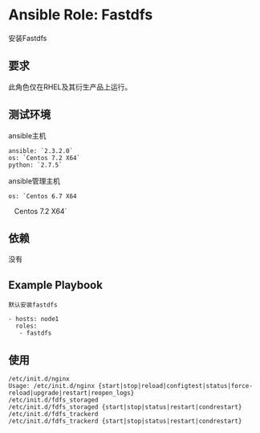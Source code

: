 # Ansible Role: Fastdfs

安装Fastdfs

## 要求

此角色仅在RHEL及其衍生产品上运行。

## 测试环境

ansible主机

    ansible: `2.3.2.0`
    os: `Centos 7.2 X64`
    python: `2.7.5`

ansible管理主机

    os: `Centos 6.7 X64
    Centos 7.2 X64`
    
## 依赖

没有

## Example Playbook
	默认安装fastdfs

	- hosts: node1
	  roles:
	   - fastdfs


## 使用

```
/etc/init.d/nginx 
Usage: /etc/init.d/nginx {start|stop|reload|configtest|status|force-reload|upgrade|restart|reopen_logs}
/etc/init.d/fdfs_storaged
/etc/init.d/fdfs_storaged {start|stop|status|restart|condrestart}
/etc/init.d/fdfs_trackerd
/etc/init.d/fdfs_trackerd {start|stop|status|restart|condrestart}
```

